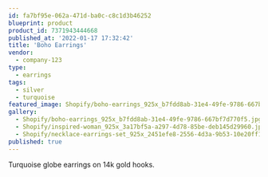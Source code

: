 ```yaml
---
id: fa7bf95e-062a-471d-ba0c-c8c1d3b46252
blueprint: product
product_id: 7371943444668
published_at: '2022-01-17 17:32:42'
title: 'Boho Earrings'
vendor:
  - company-123
type:
  - earrings
tags:
  - silver
  - turquoise
featured_image: Shopify/boho-earrings_925x_b7fdd8ab-31e4-49fe-9786-667bf7d770f5.jpg
gallery:
  - Shopify/boho-earrings_925x_b7fdd8ab-31e4-49fe-9786-667bf7d770f5.jpg
  - Shopify/inspired-woman_925x_3a17bf5a-a297-4d78-85be-deb145d29960.jpg
  - Shopify/necklace-earrings-set_925x_2451efe8-2556-4d3a-9b53-10e20ff19193.jpg
published: true
---
```

<p>Turquoise globe earrings on 14k gold hooks.</p>